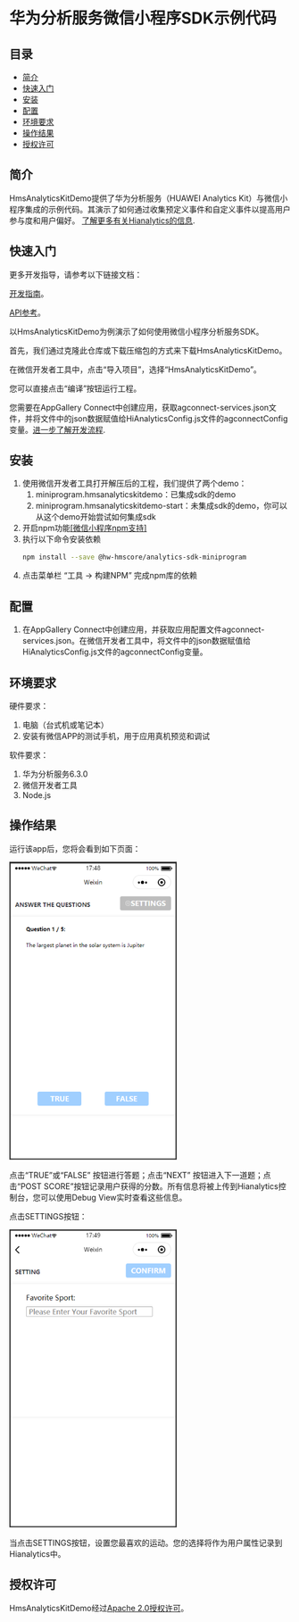# 华为分析服务微信小程序SDK示例代码

## 目录

* [简介](#简介)
* [快速入门](#快速入门)
* [安装](#安装)
* [配置](#配置)
* [环境要求](#环境要求)
* [操作结果](#操作结果)
* [授权许可](#授权许可)

## 简介
HmsAnalyticsKitDemo提供了华为分析服务（HUAWEI Analytics Kit）与微信小程序集成的示例代码。其演示了如何通过收集预定义事件和自定义事件以提高用户参与度和用户偏好。
[了解更多有关Hianalytics的信息](https://developer.huawei.com/consumer/cn/doc/development/HMSCore-Guides/introduction-0000001050745149).

## 快速入门

更多开发指导，请参考以下链接文档：

[开发指南](https://developer.huawei.com/consumer/cn/doc/development/HMSCore-Guides/introduction-0000001050745149)。

[API参考](https://developer.huawei.com/consumer/cn/doc/development/HMSCore-References/overview-0000001077819400)。

以HmsAnalyticsKitDemo为例演示了如何使用微信小程序分析服务SDK。

首先，我们通过克隆此仓库或下载压缩包的方式来下载HmsAnalyticsKitDemo。

在微信开发者工具中，点击“导入项目”，选择“HmsAnalyticsKitDemo”。

您可以直接点击“编译”按钮运行工程。

您需要在AppGallery Connect中创建应用，获取agconnect-services.json文件，并将文件中的json数据赋值给HiAnalyticsConfig.js文件的agconnectConfig变量。[进一步了解开发流程](https://developer.huawei.com/consumer/cn/doc/development/HMSCore-Guides/introduction-0000001050745149).

## 安装
1. 使用微信开发者工具打开解压后的工程，我们提供了两个demo：
    1. miniprogram.hmsanalyticskitdemo：已集成sdk的demo
    2. miniprogram.hmsanalyticskitdemo-start：未集成sdk的demo，你可以从这个demo开始尝试如何集成sdk
2. 开启npm功能[[微信小程序npm支持]](https://developers.weixin.qq.com/miniprogram/dev/devtools/npm.html)
3. 执行以下命令安装依赖
    ```bash
    npm install --save @hw-hmscore/analytics-sdk-miniprogram
    ```
4. 点击菜单栏 “工具 -> 构建NPM” 完成npm库的依赖

## 配置
1. 在AppGallery Connect中创建应用，并获取应用配置文件agconnect-services.json。在微信开发者工具中，将文件中的json数据赋值给HiAnalyticsConfig.js文件的agconnectConfig变量。 

## 环境要求
硬件要求：
1. 电脑（台式机或笔记本）
2. 安装有微信APP的测试手机，用于应用真机预览和调试
  
软件要求：
1. 华为分析服务6.3.0
2. 微信开发者工具
3. Node.js

## 操作结果
运行该app后，您将会看到如下页面：

<img src="screenshot/screen_0.png" height="534" width="300" style="max-width: 100%;">

点击“TRUE”或“FALSE” 按钮进行答题；点击“NEXT” 按钮进入下一道题；点击“POST SCORE”按钮记录用户获得的分数。所有信息将被上传到Hianalytics控制台，您可以使用Debug View实时查看这些信息。

点击SETTINGS按钮：

<img src="screenshot/screen_1.png" height="534" width="300" style="max-width: 100%;">

当点击SETTINGS按钮，设置您最喜欢的运动。您的选择将作为用户属性记录到Hianalytics中。

## 授权许可
HmsAnalyticsKitDemo经过[Apache 2.0授权许可](http://www.apache.org/licenses/LICENSE-2.0)。
